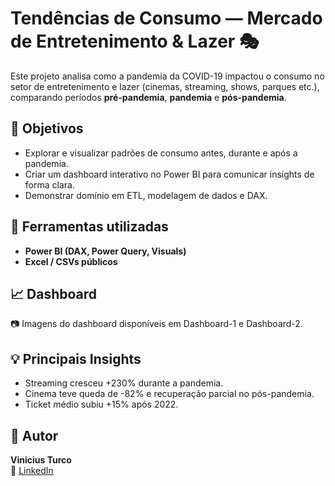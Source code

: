 # Tendências de Consumo — Mercado de Entretenimento & Lazer 🎭

Este projeto analisa como a pandemia da COVID-19 impactou o consumo no setor de entretenimento e lazer (cinemas, streaming, shows, parques etc.), comparando períodos **pré-pandemia**, **pandemia** e **pós-pandemia**.

## 🎯 Objetivos
- Explorar e visualizar padrões de consumo antes, durante e após a pandemia.
- Criar um dashboard interativo no Power BI para comunicar insights de forma clara.
- Demonstrar domínio em ETL, modelagem de dados e DAX.

## 🧰 Ferramentas utilizadas
- **Power BI (DAX, Power Query, Visuals)**
- **Excel / CSVs públicos**

## 📈 Dashboard
📷 Imagens do dashboard disponíveis em Dashboard-1 e Dashboard-2.

## 💡 Principais Insights
- Streaming cresceu +230% durante a pandemia.  
- Cinema teve queda de -82% e recuperação parcial no pós-pandemia.  
- Ticket médio subiu +15% após 2022.

## 👤 Autor
**Vinicius Turco**  
🔗 [LinkedIn](https://www.linkedin.com/in/vinicius-turco/)
